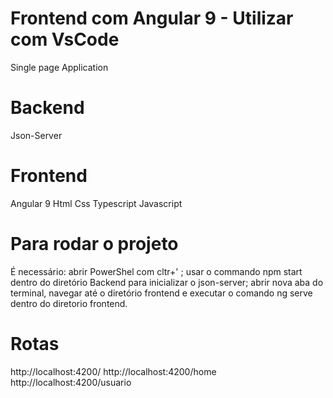 # Frontend com Angular 9 - Utilizar com VsCode
Single page Application

# Backend
Json-Server

# Frontend

Angular 9
Html
Css
Typescript
Javascript

# Para rodar o projeto
É necessário:
abrir PowerShel com cltr+' ;
usar o commando  npm start dentro do diretório Backend para inicializar o json-server;
abrir nova aba do terminal, navegar até o diretório frontend e executar o comando ng serve dentro do diretorio frontend.

# Rotas
http://localhost:4200/
http://localhost:4200/home
http://localhost:4200/usuario
